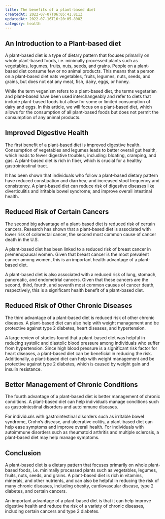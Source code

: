 ```yaml
---
title: The benefits of a plant-based diet
createdAt: 2022-07-07T06:05:41.811Z
updatedAt: 2022-07-16T16:20:05.808Z
category: health
---
```


## An Introduction to a Plant-based diet

A plant-based diet is a type of dietary pattern that focuses primarily on whole plant-based foods, i.e. minimally processed plants such as vegetables, legumes, fruits, nuts, seeds, and grains. People on a plant-based diet consume few or no animal products. This means that a person on a plant-based diet eats vegetables, fruits, legumes, nuts, seeds, and grains, but does not eat any meat, fish, dairy, eggs, or honey.

While the term veganism refers to a plant-based diet, the terms vegetarian and plant-based have been used interchangeably and refer to diets that include plant-based foods but allow for some or limited consumption of dairy and eggs. In this article, we will focus on a plant-based diet, which allows for the consumption of all plant-based foods but does not permit the consumption of any animal products.

## Improved Digestive Health

The first benefit of a plant-based diet is improved digestive health. Consumption of vegetables and legumes leads to better overall gut health, which leads to fewer digestive troubles, including: bloating, cramping, and gas. A plant-based diet is rich in fiber, which is crucial for a healthy gastrointestinal tract.

It has been shown that individuals who follow a plant-based dietary pattern have reduced constipation and diarrhea; and increased stool frequency and consistency. A plant-based diet can reduce risk of digestive diseases like diverticulitis and irritable bowel syndrome; and improve overall intestinal health.

## Reduced Risk of Certain Cancers

The second big advantage of a plant-based diet is reduced risk of certain cancers. Research has shown that a plant-based diet is associated with lower risk of colorectal cancer, the second most common cause of cancer death in the U.S.

A plant-based diet has been linked to a reduced risk of breast cancer in premenopausal women. Given that breast cancer is the most prevalent cancer among women, this is an important health advantage of a plant-based diet.

A plant-based diet is also associated with a reduced risk of lung, stomach, pancreatic, and endometrial cancers. Given that these cancers are the second, third, fourth, and seventh most common causes of cancer death, respectively, this is a significant health benefit of a plant-based diet.

## Reduced Risk of Other Chronic Diseases

The third advantage of a plant-based diet is reduced risk of other chronic diseases. A plant-based diet can also help with weight management and be protective against type 2 diabetes, heart diseases, and hypertension.

A large review of studies found that a plant-based diet was helpful in reducing systolic and diastolic blood pressure among individuals who suffer from hypertension. Since high blood pressure is a significant risk factor for heart diseases, a plant-based diet can be beneficial in reducing the risk. Additionally, a plant-based diet can help with weight management and be protective against type 2 diabetes, which is caused by weight gain and insulin resistance.

## Better Management of Chronic Conditions

The fourth advantage of a plant-based diet is better management of chronic conditions. A plant-based diet can help individuals manage conditions such as gastrointestinal disorders and autoimmune diseases.

For individuals with gastrointestinal disorders such as irritable bowel syndrome, Crohn’s disease, and ulcerative colitis, a plant-based diet can help ease symptoms and improve overall health. For individuals with autoimmune disorders such as rheumatoid arthritis and multiple sclerosis, a plant-based diet may help manage symptoms.

## Conclusion

A plant-based diet is a dietary pattern that focuses primarily on whole plant-based foods, i.e. minimally processed plants such as vegetables, legumes, fruits, nuts, seeds, and grains. A plant-based diet is rich in vitamins, minerals, and other nutrients, and can also be helpful in reducing the risk of many chronic diseases, including obesity, cardiovascular disease, type 2 diabetes, and certain cancers.

An important advantage of a plant-based diet is that it can help improve digestive health and reduce the risk of a variety of chronic diseases, including certain cancers and type 2 diabetes.
